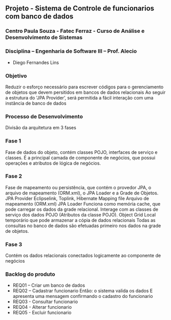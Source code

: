 ## Projeto - Sistema de Controle de funcionarios com banco de dados
### Centro Paula Souza - Fatec Ferraz - Curso de Análise e Desenvolvimento de Sistemas
### Disciplina – Engenharia de Software III – Prof. Alecio

- Diego Fernandes Lins

### Objetivo
Reduzir o esforço necessário para escrever códigos para o gerenciamento de objetos que devem persitidos em bancos de dados relacionais
Ao seguir a estrutura do 'JPA Provider’, será permitida a fácil interação com uma instância de banco de dados

### Processo de Desenvolvimento
Divisão da arquitetura em 3 fases
### Fase 1
Fase de dados do objeto, contém classes POJO, interfaces de serviço e classes. 
É a principal camada de componente de negócios, que possui operações e atributos de lógica de negócios.
### Fase 2
Fase de mapeamento ou persistência, que contém o provedor JPA, o arquivo de mapeamento (ORM.xml), o JPA Loader e a Grade de Objetos.
JPA Provider 
Eclipselink, Toplink, Hibernate
Mapping file
Arquivo de mapeamento (ORM.xml) 
JPA Loader
Funciona como memória cache, que pode carregar os dados da grade relacional. 
Interage com as classes de serviço dos dados POJO (Atributos da classe POJO).
Object Grid 
Local temporário que pode armazenar a cópia de dados relacionais
Todas as consultas no banco de dados são efetuadas primeiro nos dados na grade de objetos. 
### Fase 3
Contém os dados relacionais conectados logicamente ao componente de negócios

### Backlog do produto
- REQ01 – Criar um banco de dados
- REQ02 – Cadastrar funcionario
Então: o sistema valida os dados E apresenta uma mensagem confirmando o cadastro do funcionario
- REQ03 - Consultar funcionario
- REQ04 - Alterar funcionario
- REQ05 - Excluir funcionario



